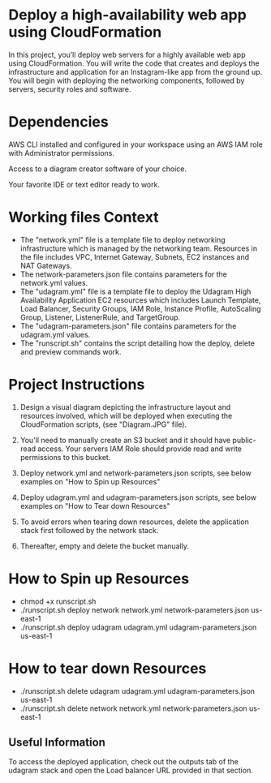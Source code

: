 # Deploy a high-availability web app using CloudFormation
In this project, you’ll deploy web servers for a highly available web app using CloudFormation. You will write the code that creates and deploys the infrastructure and application for an Instagram-like app from the ground up. You will begin with deploying the networking components, followed by servers, security roles and software. 

# Dependencies
AWS CLI installed and configured in your workspace using an AWS IAM role with Administrator permissions.

Access to a diagram creator software of your choice.

Your favorite IDE or text editor ready to work.

# Working files Context
- The "network.yml" file is a template file to deploy networking infrastructure which is managed by the networking team. Resources in the file includes VPC, Internet Gateway, Subnets, EC2 instances and NAT Gateways.
- The network-parameters.json file contains parameters for the network.yml values.
- The "udagram.yml" file is a template file to deploy the Udagram High Availability Application EC2 resources which includes Launch Template, Load Balancer, Security Groups, IAM Role, Instance Profile, AutoScaling Group, Listener, ListenerRule, and TargetGroup.
- The "udagram-parameters.json" file contains parameters for the udagram.yml values.
- The "runscript.sh" contains the script detailing how the deploy, delete and preview commands work.
   
# Project Instructions

1. Design a visual diagram depicting the infrastructure layout and resources involved, which will be deployed when executing the CloudFormation scripts, (see "Diagram.JPG" file).

2. You'll need to manually create an S3 bucket and it should have public-read access. Your servers IAM Role should provide read and write permissions to this bucket. 

3. Deploy network.yml and network-parameters.json scripts, see below examples on "How to Spin up Resources"

4. Deploy udagram.yml and udagram-parameters.json scripts, see below examples on "How to Tear down Resources"

5. To avoid errors when tearing down resources, delete the application stack first followed by the network stack.

6. Thereafter, empty and delete the bucket manually.

# How to Spin up Resources
- chmod +x runscript.sh
- ./runscript.sh deploy network network.yml network-parameters.json us-east-1
- ./runscript.sh deploy udagram udagram.yml udagram-parameters.json us-east-1

# How to tear down Resources
- ./runscript.sh delete udagram udagram.yml udagram-parameters.json us-east-1
- ./runscript.sh delete network network.yml network-parameters.json us-east-1
  
## Useful Information
To access the deployed application, check out the outputs tab of the udagram stack and open the Load balancer URL provided in that section.









